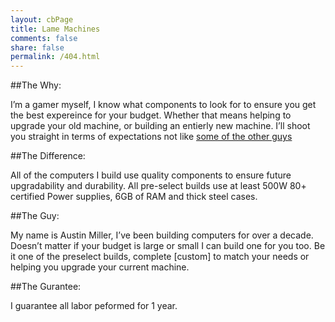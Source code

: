 ```yaml
---
layout: cbPage
title: Lame Machines
comments: false
share: false
permalink: /404.html
---
```


##The Why:

I’m a gamer myself, I know what components to look for to ensure you get the best expereince for your budget. Whether that means helping to upgrade your old machine, or building an entierly new machine. I’ll shoot you straight in terms of expectations not like [some of the other guys]("http://www.bestbuy.com/site/ibuypower-desktop-amd-fx-series-8gb-memory-500gb-hard-drive-black-blue/6980021.p?id=1218818471270&amp;skuId=6980021)

##The Difference:

All of the computers I build use quality components to ensure future upgradability and durability. All pre-select builds use at least  500W 80+ certified Power supplies, 6GB of RAM and thick steel cases.

##The Guy:

My name is Austin Miller, I’ve been building computers for over a decade. Doesn’t matter if your budget is large or small I can build one for you too.
Be it one of the preselect builds, complete [custom] to match your needs or helping you upgrade your current machine.</p>

##The Gurantee:

I guarantee all labor peformed for 1 year.


